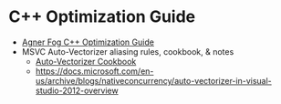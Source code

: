 # C++ Optimization Guide

* [Agner Fog C++ Optimization Guide](../_assets/agner-fog-optimizing-cpp.pdf)
* MSVC Auto-Vectorizer aliasing rules, cookbook, & notes
  * [Auto-Vectorizer Cookbook](../_assets/msvc-auto-vectorizer-cookbook.pdf)
  * https://docs.microsoft.com/en-us/archive/blogs/nativeconcurrency/auto-vectorizer-in-visual-studio-2012-overview
